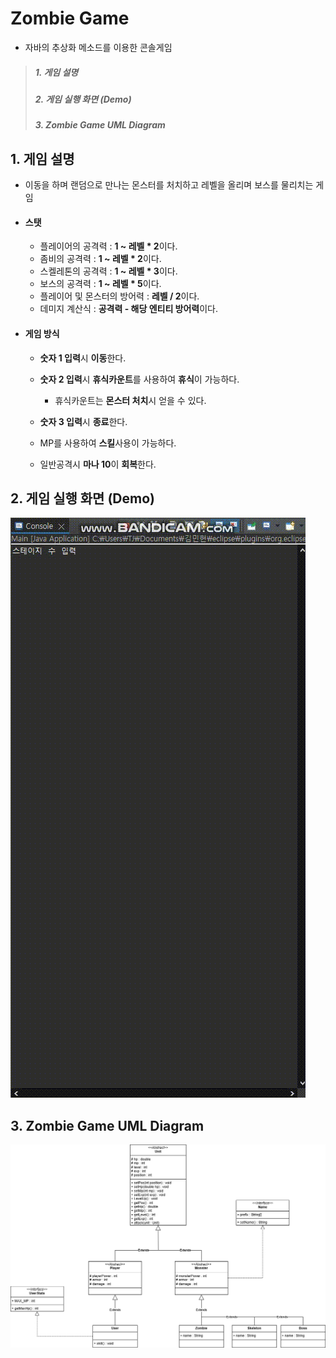 # Zombie Game
* 자바의 추상화 메소드를 이용한 콘솔게임
> ##### 1. 게임 설명
> ##### 2. 게임 실행 화면 (Demo)
> ##### 3. Zombie Game UML Diagram

## 1. 게임 설명
* 이동을 하며 랜덤으로 만나는 몬스터를 처치하고 레벨을 올리며 보스를 물리치는 게임
 * #### 스탯
   * 플레이어의 공격력 : **1 ~ 레벨 * 2**이다.
   * 좀비의 공격력 : **1 ~ 레벨 * 2**이다.
   * 스켈레톤의 공격력 : **1 ~ 레벨 * 3**이다.
   * 보스의 공격력 : **1 ~ 레벨 * 5**이다.
   * 플레이어 및 몬스터의 방어력 : **레벨 / 2**이다.
   * 데미지 계산식 : **공격력 - 해당 엔티티 방어력**이다.
* #### 게임 방식
  * **숫자 1 입력**시 **이동**한다.
  * **숫자 2 입력**시 **휴식카운트**를 사용하여 **휴식**이 가능하다.
    - 휴식카운트는 **몬스터 처치**시 얻을 수 있다.
  * **숫자 3 입력**시 **종료**한다.

  * MP를 사용하여 **스킬**사용이 가능하다.
  * 일반공격시 **마나 10**이 **회복**한다.

## 2. 게임 실행 화면 (Demo)
![Demo](https://github.com/leejunho0622/Mini01/blob/main/ZombieGameDemo.gif)
## 3. Zombie Game UML Diagram
![UML Diagram](https://github.com/leejunho0622/Mini01/blob/main/ZombieUML..png)
